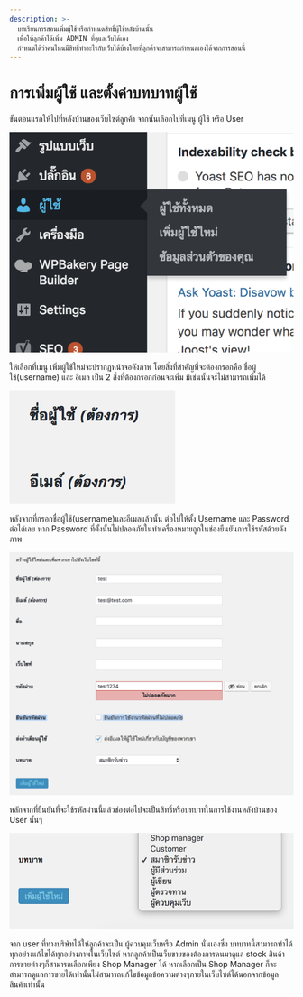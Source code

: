 ```yaml
---
description: >-
  บทเรียนการสอนเพิ่มผู้ใช้หรือกำหนดสิทธิ์ผู้ใช้หลังบ้านนั้น
  เพื่อให้ลูกค้าได้เพิ่ม ADMIN ที่ดูแลเว็บได้เอง
  กำหนดได้ว่าคนไหนมีสิทธิ์ทำอะไรกับเว็บได้บ้างโดยที่ลูกค้าจะสามารถกำหนดเองได้จากการสอนนี้
---
```


# การเพิ่มผู้ใช้ และตั้งค่าบทบาทผู้ใช้

ขั้นตอนแรกให้ไปที่หลังบ้านของเว็บไซต์ลูกค้า จากนั้นเลือกไปที่เมนู ผู้ใช้ หรือ User 

![](.gitbook/assets/screen-shot-2561-09-24-at-2.42.03-pm.png)

ให้เลือกที่เมนู เพิ่มผู้ใช้ใหม่จะปรากฏหน้าจอดังภาพ โดยสิ่งที่สำคัญที่จะต้องกรอกคือ ชื่อผู้ใช้\(username\) และ อีเมล เป็น 2 สิ่งที่ต้องกรอกก่อนจะเพิ่ม มิเช่นนั้นจะไม่สามารถเพิ่มได้

![](.gitbook/assets/screen-shot-2561-09-24-at-2.43.52-pm.png)

หลังจากที่กรอกชื่อผู้ใช้\(username\)และอีเมลแล้วนั้น  ต่อไปให้ตั้ง Username และ Password ต่อได้เลย หาก Password ที่ตั้งนั้นไม่ปลอดภัยในทำเครื่องหมายถูกในช่องยืนยันการใช้รหัสด้วยดังภาพ

![](.gitbook/assets/screen-shot-2561-09-24-at-2.46.20-pm.png)

หลักจากที่ยืนยันที่จะใช้รหัสผ่านนี้แล้วช่องต่อไปจะเป็นสิทธิ์หรือบทบาทในการใช้งานหลังบ้านของ User นั้นๆ

![](.gitbook/assets/screen-shot-2561-09-24-at-2.48.01-pm.png)

จาก user ที่ทางบริษัทได้ให้ลูกค้าจะเป็น ผู้ควบคุมเว็บหรือ Admin นั่นเองซึ่ง บทบาทนี้สามารถทำได้ทุกอย่างแก้ไขได้ทุกอย่างภาพในเว็บไซต์ หากลูกค้าเป็นเว็บขายของต้องการคนมาดูแล stock สินค้า การขายต่างๆก็สามารถเลือกเพียง Shop Manager ได้ หากเลือกเป็น Shop Manager ก็จะสามารถดูแลการขายได้เท่านั้นไม่สามารถแก้ไขข้อมูลข้อความต่างๆภายในเว็บไซต์ได้นอกจากข้อมูลสินค้าเท่านั้น

